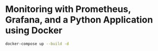 # Monitoring with Prometheus, Grafana, and a Python Application using Docker

```bash
docker-compose up --build -d
```
